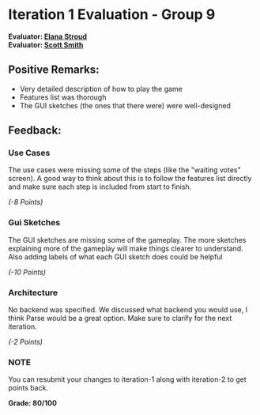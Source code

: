 # Iteration 1 Evaluation - Group 9

**Evaluator: [Elana Stroud](mailto:estroud1@jhu.edu)**  
**Evaluator: [Scott Smith](mailto:scott@cs.jhu.edu)**


## Positive Remarks:

* Very detailed description of how to play the game
* Features list was thorough
* The GUI sketches (the ones that there were) were well-designed


## Feedback:

### Use Cases

The use cases were missing some of the steps (like the "waiting votes" screen). A good way to think about this is to follow the features list directly and make sure each step is included from start to finish.

*(-8 Points)*

### Gui Sketches

The GUI sketches are missing some of the gameplay. The more sketches explaining more of the gameplay will make things clearer to understand. Also adding labels of what each GUI sketch does could be helpful

*(-10 Points)*

### Architecture

No backend was specified. We discussed what backend you would use, I think Parse would be a great option. Make sure to clarify for the next iteration.

*(-2 Points)*

### NOTE

You can resubmit your changes to iteration-1 along with iteration-2 to get points back.


 **Grade: 80/100**
